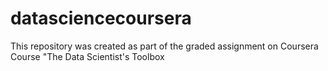 # datasciencecoursera

This repository was created as part of the graded assignment on Coursera Course "The Data Scientist's Toolbox
